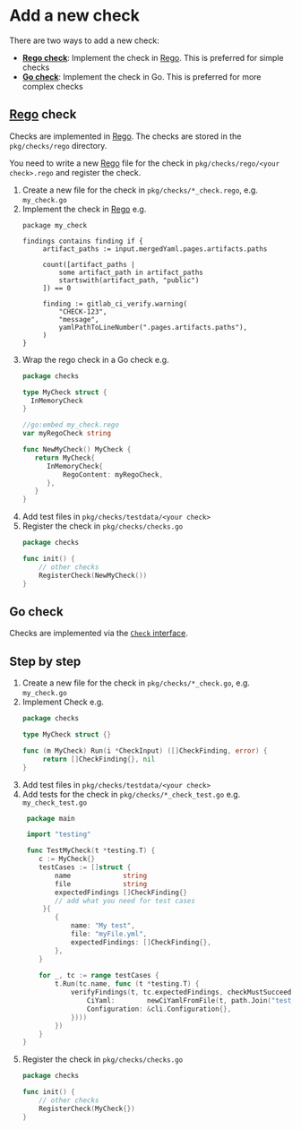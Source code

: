 Add a new check
===

There are two ways to add a new check:

- [**Rego check**](#rego-check): Implement the check in [Rego]. This is preferred for simple checks
- [**Go check**](#go-check): Implement the check in Go. This is preferred for more complex checks

## [Rego] check

Checks are implemented in [Rego]. The checks are stored in the `pkg/checks/rego` directory.

You need to write a new [Rego] file for the check in `pkg/checks/rego/<your check>.rego` and register the check.

1. Create a new file for the check in `pkg/checks/*_check.rego`, e.g. `my_check.go`
2. Implement the check in [Rego] e.g.
   ```rego
   package my_check

   findings contains finding if {
        artifact_paths := input.mergedYaml.pages.artifacts.paths

        count([artifact_paths |
            some artifact_path in artifact_paths
            startswith(artifact_path, "public")
        ]) == 0

        finding := gitlab_ci_verify.warning(
            "CHECK-123",
            "message",
            yamlPathToLineNumber(".pages.artifacts.paths"),
        )
   }
   ```
3. Wrap the rego check in a Go check e.g.
   ```go
   package checks
   
   type MyCheck struct {
     InMemoryCheck
   }
   
   //go:embed my_check.rego
   var myRegoCheck string
   
   func NewMyCheck() MyCheck {
      return MyCheck{
         InMemoryCheck{
             RegoContent: myRegoCheck,
         },
      }
   }
   ```
4. Add test files in `pkg/checks/testdata/<your check>`
5. Register the check in `pkg/checks/checks.go`
    ```go
    package checks

    func init() {
        // other checks
        RegisterCheck(NewMyCheck())
    }
    ```

## Go check

Checks are implemented via the [`Check` interface](../../pkg/checks/check.go).

## Step by step

1. Create a new file for the check in `pkg/checks/*_check.go`, e.g. `my_check.go`
2. Implement Check e.g.
   ```go
   package checks   

   type MyCheck struct {}
   
   func (m MyCheck) Run(i *CheckInput) ([]CheckFinding, error) {
        return []CheckFinding{}, nil
   }
   ```
3. Add test files in `pkg/checks/testdata/<your check>`
4. Add tests for the check in `pkg/checks/*_check_test.go` e.g. `my_check_test.go`
    ```go
     package main

     import "testing"

     func TestMyCheck(t *testing.T) {
        c := MyCheck{}
        testCases := []struct {
            name             string
            file             string
            expectedFindings []CheckFinding{}
            // add what you need for test cases
         }{
            {
                name: "My test",
                file: "myFile.yml",
                expectedFindings: []CheckFinding{},
            },
        }
            
        for _, tc := range testCases {
            t.Run(tc.name, func (t *testing.T) {
                verifyFindings(t, tc.expectedFindings, checkMustSucceed(c.Run(&CheckInput{
                    CiYaml:        newCiYamlFromFile(t, path.Join("test_data", "my_check", tc.file)),
                    Configuration: &cli.Configuration{},
                })))
            })
        }
    }  
    ```
5. Register the check in `pkg/checks/checks.go`
    ```go
    package checks

    func init() {
        // other checks
        RegisterCheck(MyCheck{})
    }
    ```
   
[Rego]: https://www.openpolicyagent.org/docs/latest/policy-language/#what-is-rego